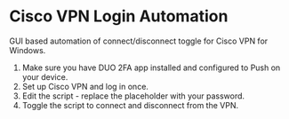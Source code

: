 # Cisco VPN Login Automation 
GUI based automation of connect/disconnect toggle for Cisco VPN for Windows.


1. Make sure you have DUO 2FA app installed and configured to Push on your device.
2. Set up Cisco VPN and log in once.
3. Edit the script - replace the placeholder with your password.
4. Toggle the script to connect and disconnect from the VPN.
